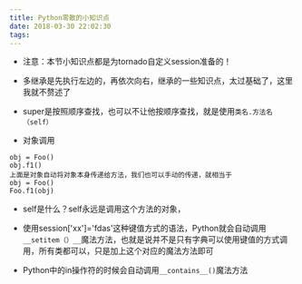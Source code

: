 ```yaml
---
title: Python零散的小知识点
date: 2018-03-30 22:02:30
tags:
---
```





- 注意：本节小知识点都是为tornado自定义session准备的！

- 多继承是先执行左边的，再依次向右，继承的一些知识点，太过基础了，这里我就不赘述了
- super是按照顺序查找，也可以不让他按顺序查找，就是使用``类名.方法名（self）``
- 对象调用
```
obj = Foo()
obj.f1()
上面是对象自动将对象本身传递给方法，我们也可以手动的传递，就相当于
obj = Foo()
Foo.f1(obj)
```
- self是什么？self永远是调用这个方法的对象，


- 使用session['xx']='fdas'这种键值方式的语法，Python就会自动调用``__setitem（）__``魔法方法，也就是说并不是只有字典可以使用键值的方式调用，所有类都可以，只是加上这个对应的魔法方法即可

- Python中的in操作符的时候会自动调用``__contains__()``魔法方法







